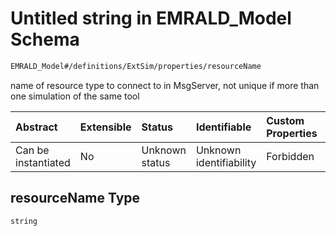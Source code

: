 # Untitled string in EMRALD\_Model Schema

```txt
EMRALD_Model#/definitions/ExtSim/properties/resourceName
```

name of resource type to connect to in MsgServer, not unique if more than one simulation of the same tool

| Abstract            | Extensible | Status         | Identifiable            | Custom Properties | Additional Properties | Access Restrictions | Defined In                                                                                          |
| :------------------ | :--------- | :------------- | :---------------------- | :---------------- | :-------------------- | :------------------ | :-------------------------------------------------------------------------------------------------- |
| Can be instantiated | No         | Unknown status | Unknown identifiability | Forbidden         | Allowed               | none                | [EMRALD\_JsonSchemaV3\_0.json\*](../../../../out/EMRALD_JsonSchemaV3_0.json "open original schema") |

## resourceName Type

`string`
